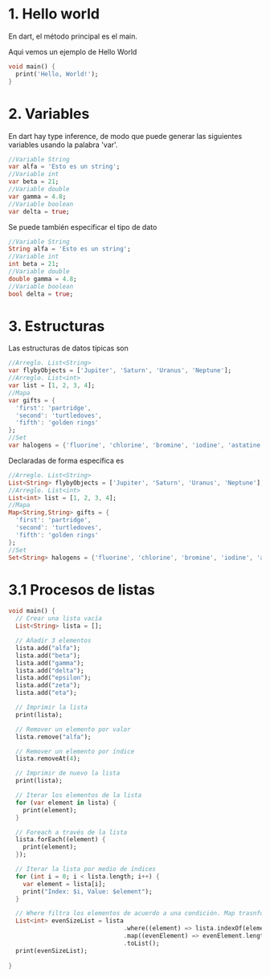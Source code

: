 # 1. Hello world
En dart, el método principal es el main.

Aqui vemos un ejemplo de Hello World
```dart
void main() {
  print('Hello, World!');
}
```

# 2. Variables
En dart hay type inference, de modo que puede generar las siguientes variables usando la palabra 'var'.

```dart
//Variable String
var alfa = 'Esto es un string';
//Variable int
var beta = 21;
//Variable double
var gamma = 4.8;
//Variable boolean
var delta = true;
```

Se puede también especificar el tipo de dato
```dart
//Variable String
String alfa = 'Esto es un string';
//Variable int
int beta = 21;
//Variable double
double gamma = 4.8;
//Variable boolean
bool delta = true;
```

# 3. Estructuras
Las estructuras de datos típicas son
```dart
//Arreglo. List<String>
var flybyObjects = ['Jupiter', 'Saturn', 'Uranus', 'Neptune'];
//Arreglo. List<int>
var list = [1, 2, 3, 4];
//Mapa
var gifts = {
  'first': 'partridge',
  'second': 'turtledoves',
  'fifth': 'golden rings'
};
//Set
var halogens = {'fluorine', 'chlorine', 'bromine', 'iodine', 'astatine'};
```

Declaradas de forma específica es
```dart
//Arreglo. List<String>
List<String> flybyObjects = ['Jupiter', 'Saturn', 'Uranus', 'Neptune'];
//Arreglo. List<int>
List<int> list = [1, 2, 3, 4];
//Mapa
Map<String,String> gifts = {
  'first': 'partridge',
  'second': 'turtledoves',
  'fifth': 'golden rings'
};
//Set
Set<String> halogens = {'fluorine', 'chlorine', 'bromine', 'iodine', 'astatine'};
```

# 3.1 Procesos de listas


```dart
void main() {
  // Crear una lista vacía
  List<String> lista = [];

  // Añadir 3 elementos
  lista.add("alfa");
  lista.add("beta");
  lista.add("gamma");
  lista.add("delta");
  lista.add("epsilon");
  lista.add("zeta");
  lista.add("eta");

  // Imprimir la lista
  print(lista);

  // Remover un elemento por valor
  lista.remove("alfa");

  // Remover un elemento por índice
  lista.removeAt(4);

  // Imprimir de nuevo la lista
  print(lista);

  // Iterar los elementos de la lista
  for (var element in lista) {
    print(element);
  }

  // Foreach a través de la lista
  lista.forEach((element) {
    print(element);
  });

  // Iterar la lista por medio de índices
  for (int i = 0; i < lista.length; i++) {
    var element = lista[i];
    print("Index: $i, Value: $element");
  }

  // Where filtra los elementos de acuerdo a una condición. Map trasnforma los elementos filtrados de acuerdo al retorno
  List<int> evenSizeList = lista
                                .where((element) => lista.indexOf(element) % 2 == 0)
                                .map((evenElement) => evenElement.length)
                                .toList();
  print(evenSizeList);
  
}
```

